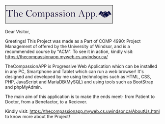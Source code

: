 
<h2><img src="https://github.com/HardikHajela/TheCompassionAPP/blob/main/TheCompassionAPP/test/gitlogo.png" alt="Logo" height="60" align="center"/></h2>

Dear Visitor, 

Greetings! This Project was made as a Part of COMP 4990: Project Management of offered by the University of Windsor, and is a recommended course by "ACM".
To see it in action, kindly visit: https://thecompassionapp.myweb.cs.uwindsor.ca/

TheCompassionAPP is Progressive Web Application which can be installed in any PC, Smartphone and Tablet which can run a web browser! It's designed and developed by me using technologies such as HTML, CSS, PHP, JavaScript and MariaDB(MySQL) and using tools such as BootStrap and phpMyAdmin.

The main aim of this application is to make the ends meet- from Patient to Doctor, from a Benefactor, to a Reciever.

Kindly visit: https://thecompassionapp.myweb.cs.uwindsor.ca/AboutUs.html to know more about the Project!
